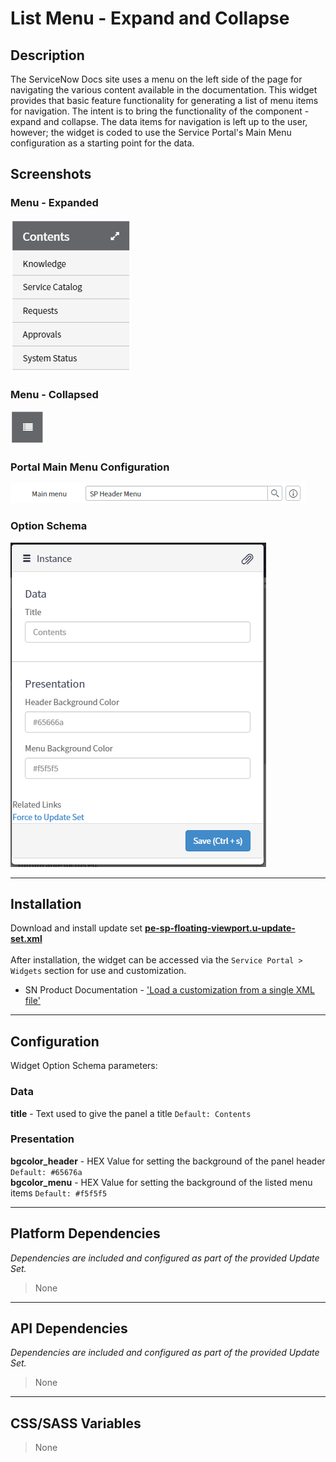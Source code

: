 # List Menu - Expand and Collapse

## Description

The ServiceNow Docs site uses a menu on the left side of the page for navigating the various content available in the documentation.  This widget provides that basic feature functionality for generating a list of menu items for navigation.  The intent is to bring the functionality of the component - expand and collapse.  The data items for navigation is left up to the user, however; the widget is coded to use the Service Portal's Main Menu configuration as a starting point for the data.


## Screenshots
### Menu - Expanded
![alt text](../images/pe-list-menu-expand-collapse.png "Expanded Menu")
### Menu - Collapsed
![alt text](../images/pe-list-menu-expand-collapse-collapsed.png "Collapsed Menu")
### Portal Main Menu Configuration
![alt text](../images/pe-list-menu-expand-collapse-portal-config.png "Menu Configuration")
### Option Schema
![alt text](../images/pe-list-menu-expand-collapse-option-schema.png "Option Schema")

---
## Installation
Download and install update set **[pe-sp-floating-viewport.u-update-set.xml](https://github.com/platform-experience/serviceportal-widget-library/blob/master/pe-list-menu-expand-collapse/pe-list-menu-expand-collapse.u-update-set.xml)** <br/><br/>
After installation, the widget can be accessed via the `Service Portal > Widgets` section for use and customization.<br/>
* SN Product Documentation - ['Load a customization from a single XML file'](https://docs.servicenow.com/bundle/kingston-application-development/page/build/system-update-sets/task/t_SaveAnUpdateSetAsAnXMLFile.html)

---
## Configuration
Widget Option Schema parameters:

### Data
**title** - Text used to give the panel a title `Default: Contents `<br/>

### Presentation
**bgcolor_header** - HEX Value for setting the background of the panel header `Default: #65676a`<br/>
**bgcolor_menu** - HEX Value for setting the background of the listed menu items `Default: #f5f5f5`<br/>

---
## Platform Dependencies
<i>Dependencies are included and configured as part of the provided Update Set.</i>
> None

---
## API Dependencies
<i>Dependencies are included and configured as part of the provided Update Set.</i>
> None

---
## CSS/SASS Variables
> None

